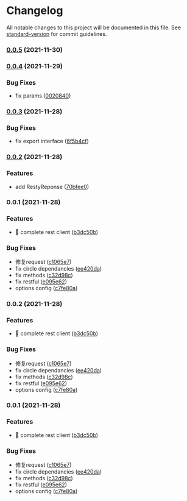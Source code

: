 # Changelog

All notable changes to this project will be documented in this file. See [standard-version](https://github.com/conventional-changelog/standard-version) for commit guidelines.

### [0.0.5](https://github.com/vnues/resty-client/compare/v0.0.4...v0.0.5) (2021-11-30)

### [0.0.4](https://github.com/vnues/resty-client/compare/v0.0.3...v0.0.4) (2021-11-29)


### Bug Fixes

* fix params ([0020840](https://github.com/vnues/resty-client/commit/0020840f0ec9e93d05ab0e8bb158fd54d997a3c6))

### [0.0.3](https://github.com/vnues/resty-client/compare/v0.0.2...v0.0.3) (2021-11-28)


### Bug Fixes

* fix export interface ([6f5b4cf](https://github.com/vnues/resty-client/commit/6f5b4cfd196b196aa1451863f139feb230f14f01))

### [0.0.2](https://github.com/vnues/resty-client/compare/v0.0.1...v0.0.2) (2021-11-28)


### Features

* add RestyReponse ([70bfee0](https://github.com/vnues/resty-client/commit/70bfee0a77df16efbf8e4f0cf2bfde4646ef5e67))

### 0.0.1 (2021-11-28)


### Features

* 🎸 complete rest client ([b3dc50b](https://github.com/vnues/resty-client/commit/b3dc50b75cd485fddc6d07cdf48aec9f1b85759c))


### Bug Fixes

* 修复request ([c1065e7](https://github.com/vnues/resty-client/commit/c1065e7ec005411c27d88a87843ee5e886ce1b22))
* fix circle dependancies ([ee420da](https://github.com/vnues/resty-client/commit/ee420daca0c8fd299d533eb3dc1384f50b4ccbbf))
* fix methods ([c32d98c](https://github.com/vnues/resty-client/commit/c32d98c073eb41f2d455af9eb1ab1b4cde7a9be6))
* fix restful ([e095e62](https://github.com/vnues/resty-client/commit/e095e62bf168cb791695845e233805124fc00375))
* options config ([c7fe80a](https://github.com/vnues/resty-client/commit/c7fe80a43c27bce5855007498b1258ed1ce8189d))

### 0.0.2 (2021-11-28)


### Features

* 🎸 complete rest client ([b3dc50b](https://github.com/vnues/resty-client/commit/b3dc50b75cd485fddc6d07cdf48aec9f1b85759c))


### Bug Fixes

* 修复request ([c1065e7](https://github.com/vnues/resty-client/commit/c1065e7ec005411c27d88a87843ee5e886ce1b22))
* fix circle dependancies ([ee420da](https://github.com/vnues/resty-client/commit/ee420daca0c8fd299d533eb3dc1384f50b4ccbbf))
* fix methods ([c32d98c](https://github.com/vnues/resty-client/commit/c32d98c073eb41f2d455af9eb1ab1b4cde7a9be6))
* fix restful ([e095e62](https://github.com/vnues/resty-client/commit/e095e62bf168cb791695845e233805124fc00375))
* options config ([c7fe80a](https://github.com/vnues/resty-client/commit/c7fe80a43c27bce5855007498b1258ed1ce8189d))

### 0.0.1 (2021-11-28)


### Features

* 🎸 complete rest client ([b3dc50b](https://github.com/vnues/resty-client/commit/b3dc50b75cd485fddc6d07cdf48aec9f1b85759c))


### Bug Fixes

* 修复request ([c1065e7](https://github.com/vnues/resty-client/commit/c1065e7ec005411c27d88a87843ee5e886ce1b22))
* fix circle dependancies ([ee420da](https://github.com/vnues/resty-client/commit/ee420daca0c8fd299d533eb3dc1384f50b4ccbbf))
* fix methods ([c32d98c](https://github.com/vnues/resty-client/commit/c32d98c073eb41f2d455af9eb1ab1b4cde7a9be6))
* fix restful ([e095e62](https://github.com/vnues/resty-client/commit/e095e62bf168cb791695845e233805124fc00375))
* options config ([c7fe80a](https://github.com/vnues/resty-client/commit/c7fe80a43c27bce5855007498b1258ed1ce8189d))
